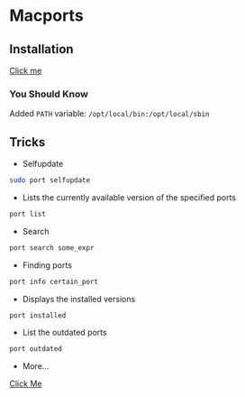 # Macports

## Installation

[Click me](http://www.macports.org/install.php "MacPorts Official")

### You Should Know

Added `PATH` variable: `/opt/local/bin:/opt/local/sbin`

## Tricks

+ Selfupdate

``` sh
sudo port selfupdate
```

+ Lists the currently available version of the specified ports

``` sh
port list
```

+ Search

``` sh
port search some_expr
```

+ Finding ports

``` sh
port info certain_port
```

+ Displays the installed versions

``` sh
port installed
```

+ List the outdated ports

``` sh
port outdated
```

+ More...

[Click Me](http://guide.macports.org/ "MacPorts Documentation")
